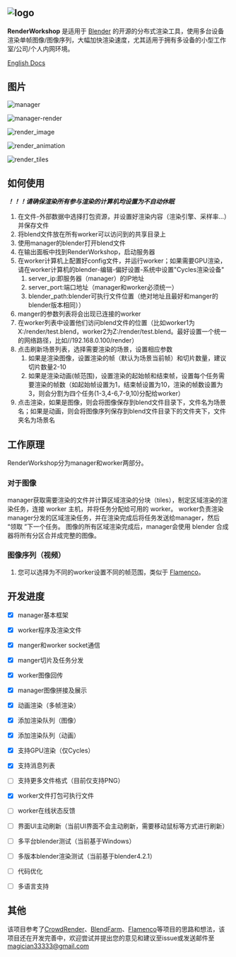 ![logo](./img/logo.png)
---
**RenderWorkshop** 是适用于 [Blender](https://www.blender.org/) 的开源的分布式渲染工具，使用多台设备渲染单帧图像/图像序列，大幅加快渲染速度，尤其适用于拥有多设备的小型工作室/公司/个人内网环境。

[English Docs](./README.md)

图片
---

![manager](/img/manager_image.png)

![manager-render](/img/manager_animation.png)

![render_image](/img/worker_image.png)

![render_animation](/img/worker_animation.png)

![render_tiles](/img/render_tiles.png)

如何使用
---
***！！！请确保渲染所有参与渲染的计算机均设置为不自动休眠***
1. 在文件-外部数据中选择打包资源，并设置好渲染内容（渲染引擎、采样率...）并保存文件
2. 将blend文件放在所有worker可以访问到的共享目录上
3. 使用manager的blender打开blend文件
4. 在输出面板中找到RenderWorkshop，启动服务器
5. 在worker计算机上配置好config文件，并运行worker；如果需要GPU渲染，请在worker计算机的blender-编辑-偏好设置-系统中设置"Cycles渲染设备"
   1. server_ip:即服务器（manager）的IP地址
   2. server_port:端口地址（manager和worker必须统一）
   3. blender_path:blender可执行文件位置（绝对地址且最好和manger的blender版本相同））
6. manger的参数列表将会出现已连接的worker
7. 在worker列表中设置他们访问blend文件的位置（比如worker1为X:/render/test.blend，worker2为Z:/render/test.blend。最好设置一个统一的网络路径，比如//192.168.0.100/render）
8. 点击刷新场景列表，选择需要渲染的场景，设置相应参数
   1. 如果是渲染图像，设置渲染的帧（默认为场景当前帧）和切片数量，建议切片数量2-10
   2. 如果是渲染动画(帧范围)，设置渲染的起始帧和结束帧，设置每个任务需要渲染的帧数（如起始帧设置为1，结束帧设置为10，渲染的帧数设置为3，则会分割为四个任务(1-3,4-6,7-9,10)分配给worker）
9.  点击渲染，如果是图像，则会将图像保存到blend文件目录下，文件名为场景名；如果是动画，则会将图像序列保存到blend文件目录下的文件夹下，文件夹名为场景名

工作原理
---
RenderWorkshop分为manager和worker两部分。

### 对于图像
manager获取需要渲染的文件并计算区域渲染的分块（tiles），制定区域渲染的渲染任务，连接 worker 主机，并将任务分配给可用的 worker。
worker负责渲染manager分发的区域渲染任务，并在渲染完成后将任务发送给manager，然后 “领取 ”下一个任务。
图像的所有区域渲染完成后，manager会使用 blender 合成器将所有分区合并成完整的图像。

### 图像序列（视频）
1. 您可以选择为不同的worker设置不同的帧范围，类似于 [Flamenco](https://flamenco.blender.org/)。


开发进度
---
 - [x] manager基本框架
 - [x] worker程序及渲染文件
 - [x] manger和worker socket通信
 - [x] manger切片及任务分发
 - [x] worker图像回传
 - [x] manager图像拼接及展示
 - [x] 动画渲染（多帧渲染）
 - [x] 添加渲染队列（图像）
 - [x] 添加渲染队列（动画）
 - [x] 支持GPU渲染（仅Cycles）
 - [x] 支持消息列表
 - [ ] 支持更多文件格式（目前仅支持PNG）
 - [x] worker文件打包可执行文件
 - [ ] worker在线状态反馈
 - [ ] 界面UI主动刷新（当前UI界面不会主动刷新，需要移动鼠标等方式进行刷新）
 - [ ] 多平台blender测试（当前基于Windows）
 - [ ] 多版本blender渲染测试（当前基于blender4.2.1）
 - [ ] 代码优化
 - [ ] 多语言支持


其他
---
该项目参考了[CrowdRender](https://www.crowd-render.com/)、[BlendFarm](https://github.com/LogicReinc/LogicReinc.BlendFarm)、[Flamenco](https://flamenco.blender.org/)等项目的思路和想法，该项目还在开发完善中，欢迎尝试并提出您的意见和建议至issue或发送邮件至[magician33333@gmail.com](magician33333@gmail.com)